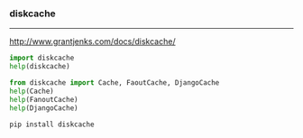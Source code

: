 ### diskcache
---
http://www.grantjenks.com/docs/diskcache/

```py
import diskcache
help(diskcache)

from diskcache import Cache, FaoutCache, DjangoCache
help(Cache)
help(FanoutCache)
help(DjangoCache)
```

```sh
pip install diskcache
```

```
```


